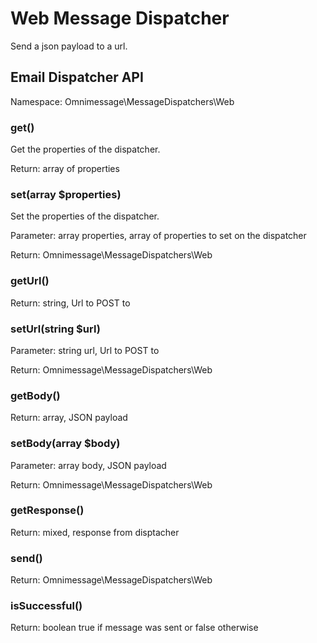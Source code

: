 # Web Message Dispatcher

Send a json payload to a url.

## Email Dispatcher API

Namespace: Omnimessage\MessageDispatchers\Web

### get()

Get the properties of the dispatcher.

Return: array of properties

### set(array $properties)

Set the properties of the dispatcher.

Parameter: array properties, array of properties to set on the dispatcher

Return: Omnimessage\MessageDispatchers\Web

### getUrl()

Return: string, Url to POST to

### setUrl(string $url)

Parameter: string url, Url to POST to

Return: Omnimessage\MessageDispatchers\Web

### getBody()

Return: array, JSON payload

### setBody(array $body)

Parameter: array body, JSON payload

Return: Omnimessage\MessageDispatchers\Web

### getResponse()

Return: mixed, response from disptacher

### send()

Return: Omnimessage\MessageDispatchers\Web

### isSuccessful()

Return: boolean true if message was sent or false otherwise

